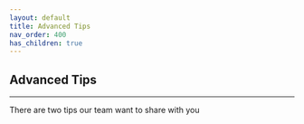 ```yaml
---
layout: default
title: Advanced Tips
nav_order: 400
has_children: true
---
```


## Advanced Tips

---

There are two tips our team want to share with you
